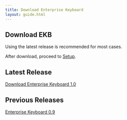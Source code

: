```yaml
---
title: Download Enterprise Keyboard
layout: guide.html
---
```


## Download EKB
Using the latest release is recommended for most cases. 

After download, proceed to [Setup](/enterprise-keyboard/1-0/guide/setup). 

## Latest Release

[Download Enterprise Keyboard 1.0]()


## Previous Releases

[Enterprise Keyboard 0.9]()



